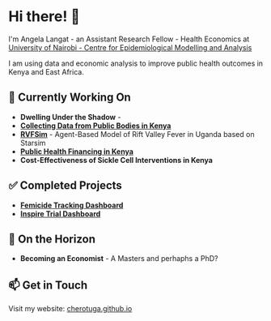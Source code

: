 # Hi there! 👋

I'm Angela Langat - an Assistant Research Fellow - Health Economics at [University of Nairobi - Centre for Epidemiological Modelling and Analysis](https://cema-africa.uonbi.ac.ke/)

I am using data and economic analysis to improve public health outcomes in Kenya and East Africa.

## 🔬 Currently Working On

- **Dwelling Under the Shadow** - 
- [**Collecting Data from Public Bodies in Kenya**](https://github.com/cherotuga/data)
- [**RVFSim**](https://starsim.org/#models) - Agent-Based Model of Rift Valley Fever in Uganda based on Starsim 
- [**Public Health Financing in Kenya**](https://cema-hub.vercel.app/health-systems/health-financing)
- **Cost-Effectiveness of Sickle Cell Interventions in Kenya** 

## ✅ Completed Projects

- [**Femicide Tracking Dashboard**](tagnal.shinyapps.io/femicideke/)
- [**Inspire Trial Dashboard**](tagnal.shinyapps.io/InspireTrial/)

## 🎯 On the Horizon

- **Becoming an Economist** - A Masters and perhaphs a PhD?

## 📫 Get in Touch

Visit my website: [cherotuga.github.io](https://cherotuga.github.io/alangat)

